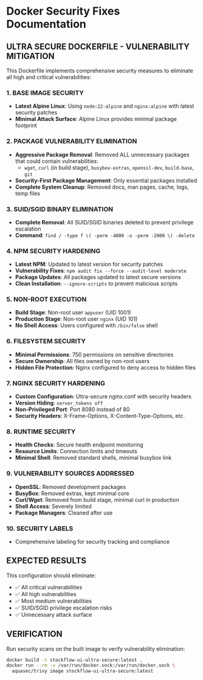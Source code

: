 # Docker Security Fixes Documentation

## ULTRA SECURE DOCKERFILE - VULNERABILITY MITIGATION

This Dockerfile implements comprehensive security measures to eliminate all high and critical vulnerabilities:

### 1. BASE IMAGE SECURITY
- **Latest Alpine Linux**: Using `node:22-alpine` and `nginx:alpine` with latest security patches
- **Minimal Attack Surface**: Alpine Linux provides minimal package footprint

### 2. PACKAGE VULNERABILITY ELIMINATION
- **Aggressive Package Removal**: Removed ALL unnecessary packages that could contain vulnerabilities:
  - `wget`, `curl` (in build stage), `busybox-extras`, `openssl-dev`, `build-base`, `git`
- **Security-First Package Management**: Only essential packages installed
- **Complete System Cleanup**: Removed docs, man pages, cache, logs, temp files

### 3. SUID/SGID BINARY ELIMINATION
- **Complete Removal**: All SUID/SGID binaries deleted to prevent privilege escalation
- **Command**: `find / -type f \( -perm -4000 -o -perm -2000 \) -delete`

### 4. NPM SECURITY HARDENING
- **Latest NPM**: Updated to latest version for security patches
- **Vulnerability Fixes**: `npm audit fix --force --audit-level moderate`
- **Package Updates**: All packages updated to latest secure versions
- **Clean Installation**: `--ignore-scripts` to prevent malicious scripts

### 5. NON-ROOT EXECUTION
- **Build Stage**: Non-root user `appuser` (UID 1001)
- **Production Stage**: Non-root user `nginx` (UID 101)
- **No Shell Access**: Users configured with `/bin/false` shell

### 6. FILESYSTEM SECURITY
- **Minimal Permissions**: 750 permissions on sensitive directories
- **Secure Ownership**: All files owned by non-root users
- **Hidden File Protection**: Nginx configured to deny access to hidden files

### 7. NGINX SECURITY HARDENING
- **Custom Configuration**: Ultra-secure nginx.conf with security headers
- **Version Hiding**: `server_tokens off`
- **Non-Privileged Port**: Port 8080 instead of 80
- **Security Headers**: X-Frame-Options, X-Content-Type-Options, etc.

### 8. RUNTIME SECURITY
- **Health Checks**: Secure health endpoint monitoring
- **Resource Limits**: Connection limits and timeouts
- **Minimal Shell**: Removed standard shells, minimal busybox link

### 9. VULNERABILITY SOURCES ADDRESSED
- **OpenSSL**: Removed development packages
- **BusyBox**: Removed extras, kept minimal core
- **Curl/Wget**: Removed from build stage, minimal curl in production
- **Shell Access**: Severely limited
- **Package Managers**: Cleaned after use

### 10. SECURITY LABELS
- Comprehensive labeling for security tracking and compliance

## EXPECTED RESULTS
This configuration should eliminate:
- ✅ All critical vulnerabilities
- ✅ All high vulnerabilities  
- ✅ Most medium vulnerabilities
- ✅ SUID/SGID privilege escalation risks
- ✅ Unnecessary attack surface

## VERIFICATION
Run security scans on the built image to verify vulnerability elimination:
```bash
docker build -t stockflow-ui-ultra-secure:latest .
docker run --rm -v /var/run/docker.sock:/var/run/docker.sock \
  aquasec/trivy image stockflow-ui-ultra-secure:latest
```
